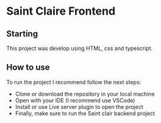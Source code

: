 # Saint Claire Frontend

## Starting
This project was develop using HTML, css and typescript.

## How to use
To run the project I recommend follow the next steps:

* Clone or download the repository in your local machine
* Open with your IDE (I recommend use VSCode)
* Install or use Live server plugin to open the project
* Finally, make sure to run the Saint clair backend project
